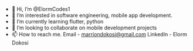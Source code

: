 - 👋 Hi, I’m @ElormCodes1
- 👀 I’m interested in software engineering, mobile app development. 
- 🌱 I’m currently learning flutter, python 
- 💞️ I’m looking to collaborate on mobile development projects 
- 📫 How to reach me. Email - marriondokosi@gmail.com LinkedIn - Elorm Dokosi

<!---
ElormCodes1/ElormCodes1 is a ✨ special ✨ repository because its `README.md` (this file) appears on your GitHub profile.
You can click the Preview link to take a look at your changes.
--->
